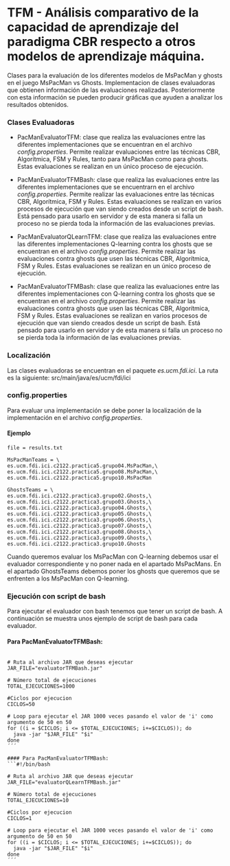 # TFM - Análisis comparativo de la capacidad de aprendizaje del paradigma CBR respecto a otros modelos de aprendizaje máquina.

Clases para la evaluación de los diferentes modelos de MsPacMan y ghosts en el juego MsPacMan vs Ghosts.
Implementacion de clases evaluadoras que obtienen información de las evaluaciones realizadas. Posteriormente con esta información se pueden producir gráficas que ayuden a analizar los resultados obtenidos.

### Clases Evaluadoras
* PacManEvaluatorTFM: clase que realiza las evaluaciones entre las diferentes implementaciones que se encuentran en el archivo *config.properties*. Permite realizar evaluaciones entre las técnicas CBR, Algorítmica, FSM y Rules, tanto para MsPacMan como para ghosts. Estas evaluaciones se realizan en un único proceso de ejecución.


* PacManEvaluatorTFMBash: clase que realiza las evaluaciones entre las diferentes implementaciones que se encuentrarn en el archivo *config.properties*. Permite realizar las evaluaciones entre las técnicas CBR, Algorítmica, FSM y Rules.  Estas evaluaciones se realizan en varios procesos de ejecución que van siendo creados desde un script de bash.  Está pensado para usarlo en servidor y de esta manera si falla un proceso no se pierda toda la información de las evaluaciones previas.



* PacManEvaluatorQLearnTFM: clase que realiza las evaluaciones entre las diferentes implementaciones Q-learning contra los ghosts que se encuentran en el archivo *config.properties*. Permite realizar las evaluaciones contra ghosts que usen las técnicas CBR, Algorítmica, FSM y Rules. Estas evaluaciones se realizan en un único proceso de ejecución.



* PacManEvaluatorTFMBash: clase que realiza las evaluaciones entre las diferentes implementaciones con Q-learning contra los ghosts que se encuentran en el archivo *config.properties*. Permite realizar las evaluaciones contra ghosts que usen las técnicas CBR, Algorítmica, FSM y Rules. Estas evaluaciones se realizan en varios procesos de ejecución que van siendo creados desde un script de bash. Está pensado para usarlo en servidor y de esta manera si falla un proceso no se pierda toda la información de las evaluaciones previas.


### Localización
Las clases evaluadoras se encuentran en el paquete *es.ucm.fdi.ici*.
La ruta es la siguiente: src/main/java/es/ucm/fdi/ici


### config.properties
 Para evaluar una implementación se debe poner la localización de la implementación en el archivo *config.properties*.
 #### Ejemplo
 ```trials = 50
file = results.txt

MsPacManTeams = \
es.ucm.fdi.ici.c2122.practica5.grupo04.MsPacMan,\
es.ucm.fdi.ici.c2122.practica5.grupo08.MsPacMan,\
es.ucm.fdi.ici.c2122.practica5.grupo10.MsPacMan

GhostsTeams = \
es.ucm.fdi.ici.c2122.practica3.grupo02.Ghosts,\
es.ucm.fdi.ici.c2122.practica3.grupo03.Ghosts,\
es.ucm.fdi.ici.c2122.practica3.grupo04.Ghosts,\
es.ucm.fdi.ici.c2122.practica3.grupo05.Ghosts,\
es.ucm.fdi.ici.c2122.practica3.grupo06.Ghosts,\
es.ucm.fdi.ici.c2122.practica3.grupo07.Ghosts,\
es.ucm.fdi.ici.c2122.practica3.grupo08.Ghosts,\
es.ucm.fdi.ici.c2122.practica3.grupo09.Ghosts,\
es.ucm.fdi.ici.c2122.practica3.grupo10.Ghosts
```
Cuando queremos evaluar los MsPacMan con Q-learning debemos usar el evaluador correspondiente y no poner nada en el apartado MsPacMans. En el apartado GhostsTeams debemos poner los ghosts que queremos que se enfrenten a los MsPacMan con Q-learning.


### Ejecución con script de bash
Para ejecutar el evaluador con bash tenemos que tener un script de bash. A continuación se muestra unos ejemplo de script de bash para cada evaluador.
#### Para PacManEvaluatorTFMBash:
```#!/bin/bash

# Ruta al archivo JAR que deseas ejecutar
JAR_FILE="evaluatorTFMBash.jar"

# Número total de ejecuciones
TOTAL_EJECUCIONES=1000

#Ciclos por ejecucion
CICLOS=50

# Loop para ejecutar el JAR 1000 veces pasando el valor de 'i' como argumento de 50 en 50
for ((i = $CICLOS; i <= $TOTAL_EJECUCIONES; i+=$CICLOS)); do
  java -jar "$JAR_FILE" "$i"
done
´´´

#### Para PacManEvaluatorTFMBash:
```#!/bin/bash

# Ruta al archivo JAR que deseas ejecutar
JAR_FILE="evaluatorQLearnTFMBash.jar"

# Número total de ejecuciones
TOTAL_EJECUCIONES=10

#Ciclos por ejecucion
CICLOS=1

# Loop para ejecutar el JAR 1000 veces pasando el valor de 'i' como argumento de 50 en 50
for ((i = $CICLOS; i <= $TOTAL_EJECUCIONES; i+=$CICLOS)); do
  java -jar "$JAR_FILE" "$i"
done
´´´



